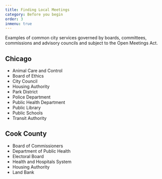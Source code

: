 ```yaml
---
title: Finding Local Meetings
category: Before you begin
order: 3
inmenu: true
---
```

Examples of common city services governed by boards, committees, commissions and advisory councils and subject to the Open Meetings Act.

## Chicago

* Animal Care and Control
* Board of Ethics
* City Council
* Housing Authority
* Park District
* Police Department
* Public Health Department
* Public Library
* Public Schools
* Transit Authority

## Cook County

* Board of Commissioners
* Department of Public Health
* Electoral Board
* Health and Hospitals System
* Housing Authority
* Land Bank
